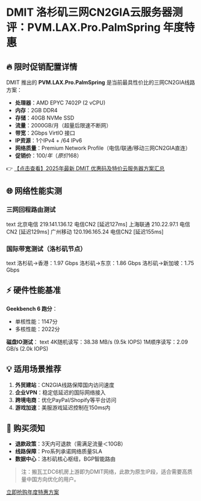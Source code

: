 # DMIT 洛杉矶三网CN2GIA云服务器测评：PVM.LAX.Pro.PalmSpring 年度特惠

## 🔥 限时促销配置详情

DMIT 推出的 **PVM.LAX.Pro.PalmSpring** 是当前最具性价比的三网CN2GIA线路方案：

- **处理器**：AMD EPYC 7402P (2 vCPU)
- **内存**：2GB DDR4
- **存储**：40GB NVMe SSD
- **流量**：2000GB/月（超量后限速不断网）
- **带宽**：2Gbps VirtIO 接口
- **IP资源**：1个IPv4 + /64 IPv6
- **网络质量**：Premium Network Profile（电信/联通/移动三网CN2GIA直连）
- **促销价**：$100/年（原价$168）

👉 [【点击查看】2025年最新 DMIT 优惠码及特价云服务器方案汇总](https://bit.ly/dmit_coupon)

## 🌐 网络性能实测

### 三网回程路由测试
text
北京电信 219.141.136.12  电信CN2 [延迟127ms]
上海联通 210.22.97.1     电信CN2 [延迟129ms]
广州移动 120.196.165.24  电信CN2 [延迟155ms]

### 国际带宽测试（洛杉矶节点）
text
洛杉矶→香港：1.97 Gbps
洛杉矶→东京：1.86 Gbps
洛杉矶→新加坡：1.75 Gbps

## ⚡ 硬件性能基准

**Geekbench 6 跑分**：
- 单核性能：1147分
- 多核性能：2022分

**磁盘IO测试**：
text
4K随机读写：38.38 MB/s (9.5k IOPS)
1M顺序读写：2.09 GB/s (2.0k IOPS)

## 💡 适用场景推荐

1. **外贸建站**：CN2GIA线路保障国内访问速度
2. **企业VPN**：稳定低延迟的国际网络接入
3. **跨境电商**：优化PayPal/Shopify等平台访问
4. **游戏加速**：美服游戏延迟控制在150ms内

## 📌 购买须知

- **退款政策**：3天内可退款（需满足流量＜10GB）
- **线路保障**：Pro系列承诺网络质量SLA
- **数据中心**：洛杉矶核心枢纽，BGP智能路由

> 注：搬瓦工DC6机房上游即为DMIT网络，此款为原生IP段，适合需要高质量中国方向优化的用户。

[立即抢购年度特惠方案](https://bit.ly/dmit_coupon)